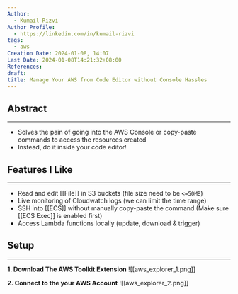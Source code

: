 ```yaml
---
Author:
  - Kumail Rizvi
Author Profile:
  - https://linkedin.com/in/kumail-rizvi
tags:
  - aws
Creation Date: 2024-01-08, 14:07
Last Date: 2024-01-08T14:21:32+08:00
References: 
draft: 
title: Manage Your AWS from Code Editor without Console Hassles
---
```

## Abstract
---
- Solves the pain of going into the AWS Console or copy-paste commands to access the resources created
- Instead, do it inside your code editor!

## Features I Like
---
- Read and edit [[File]] in S3 buckets (file size need to be `<=50MB`)
- Live monitoring of Cloudwatch logs (we can limit the time range)
- SSH into [[ECS]] without manually copy-paste the command (Make sure [[ECS Exec]] is enabled first)
- Access Lambda functions locally (update, download & trigger)

## Setup
---
**1. Download The AWS Toolkit Extension**
![[aws_explorer_1.png]]

**2. Connect to the your AWS Account** 
![[aws_explorer_2.png]]